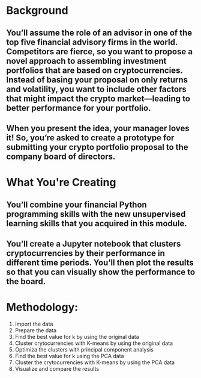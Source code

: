 # Background

## You’ll assume the role of an advisor in one of the top five financial advisory firms in the world. Competitors are fierce, so you want to propose a novel approach to assembling investment portfolios that are based on cryptocurrencies. Instead of basing your proposal on only returns and volatility, you want to include other factors that might impact the crypto market—leading to better performance for your portfolio.
## When you present the idea, your manager loves it! So, you’re asked to create a prototype for submitting your crypto portfolio proposal to the company board of directors.


# What You're Creating
## You’ll combine your financial Python programming skills with the new unsupervised learning skills that you acquired in this module.

## You’ll create a Jupyter notebook that clusters cryptocurrencies by their performance in different time periods. You’ll then plot the results so that you can visually show the performance to the board.

# Methodology:

1. Import the data
2. Prepare the data
3. Find the best value for k by using the original data
4. Cluster crytocurrencies with K-means by using the original data
5. Optimiza the clusters with principal component analysis
6. Find the best value for k using the PCA data
7. Cluster the crytocurrencies with K-means by using the PCA data
8. Visualize and compare the results